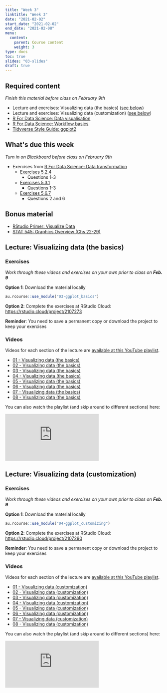```yaml
---
title: "Week 3"
linktitle: "Week 3"
date: "2021-02-02"
start_date: "2021-02-02"
end_date: "2021-02-08"
menu:
  content:
    parent: Course content
    weight: 3
type: docs
toc: true
slides: "03-slides"
draft: true
---
```





## Required content

*Finish this material before class on February 9th*

- <i class="fab fa-youtube"></i> Lecture and exercises: Visualizing data (the basics) ([see below](#lecture-visualizing-data-the-basics))
- <i class="fab fa-youtube"></i> Lecture and exercises: Visualizing data (customization) ([see below](#lecture-visualizing-data-customization))
- <i class="fas fa-book"></i> [R For Data Science: Data visualisation](https://r4ds.had.co.nz/data-visualisation.html)
- <i class="fas fa-book"></i> [R For Data Science: Workflow basics](https://r4ds.had.co.nz/workflow-basics.html)
- <i class="fas fa-book"></i> [Tidyverse Style Guide: ggplot2](https://style.tidyverse.org/ggplot2.html)

## What's due this week

*Turn in on Blackboard before class on February 9th*

- <i class="fas fa-desktop"></i>  Exercises from [R For Data Science: Data transformation](https://r4ds.had.co.nz/transform.html)
  - [Exercises 5.2.4](https://r4ds.had.co.nz/transform.html#exercises-8)
    - Questions 1-3
  - [Exercises 5.3.1](https://r4ds.had.co.nz/transform.html#exercises-9)
    - Questions 1-3
  - [Exercises 5.6.7](https://r4ds.had.co.nz/transform.html#exercises-9)
    - Questions 2 and 6
    
## Bonus material
- <i class="fas fa-external-link-square-alt"></i> [RStudio Primer: Visualize Data](https://rstudio.cloud/learn/primers/3)
- <i class="fas fa-external-link-square-alt"></i> [STAT 545: Graphics Overview (Chs 22-29)](https://stat545.com/graphics-overview.html)

## Lecture: Visualizing data (the basics) 

### Exercises

*Work through these videos and exercises on your own prior to class on **Feb. 9***

<i class="fas fa-desktop"></i> **Option 1**: Download the material locally


```r
au.rcourse::use_module("03-ggplot_basics")
```

<i class="fas fa-cloud"></i> **Option 2**: Complete the exercises at RStudio Cloud: https://rstudio.cloud/project/2107273

**Reminder**: You need to save a permanent copy or download the project to keep your exercises

### Videos

Videos for each section of the lecture are [available at this YouTube playlist](https://www.youtube.com/playlist?list=PLYCuG6HXKxjQAJ3PzfKoycbbis6Z6t9iE).

- [01 - Visualizing data (the basics)](https://www.youtube.com/watch?v=B1a_AnogAuE&list=PLYCuG6HXKxjQAJ3PzfKoycbbis6Z6t9iE)
- [02 - Visualizing data (the basics)](https://www.youtube.com/watch?v=rewqX8KfxRg&list=PLYCuG6HXKxjQAJ3PzfKoycbbis6Z6t9iE)
- [03 - Visualizing data (the basics)](https://www.youtube.com/watch?v=QyOJ9sSbm38&list=PLYCuG6HXKxjQAJ3PzfKoycbbis6Z6t9iE)
- [04 - Visualizing data (the basics)](https://www.youtube.com/watch?v=SGwItNK-fM4&list=PLYCuG6HXKxjQAJ3PzfKoycbbis6Z6t9iE)
- [05 - Visualizing data (the basics)](https://www.youtube.com/watch?v=XAx6jDiTZJk&list=PLYCuG6HXKxjQAJ3PzfKoycbbis6Z6t9iE)
- [06 - Visualizing data (the basics)](https://www.youtube.com/watch?v=K_fDSRoYieU&list=PLYCuG6HXKxjQAJ3PzfKoycbbis6Z6t9iE)
- [07 - Visualizing data (the basics)](https://www.youtube.com/watch?v=U_e24jJwPnY&list=PLYCuG6HXKxjQAJ3PzfKoycbbis6Z6t9iE)
- [08 - Visualizing data (the basics)](https://www.youtube.com/watch?v=ThsrrJQerLI&list=PLYCuG6HXKxjQAJ3PzfKoycbbis6Z6t9iE)

You can also watch the playlist (and skip around to different sections) here:

<div class="embed-responsive embed-responsive-16by9">
<iframe class="embed-responsive-item" src="https://www.youtube.com/embed/videoseries?list=PLYCuG6HXKxjQAJ3PzfKoycbbis6Z6t9iE" frameborder="0" allow="accelerometer; autoplay; encrypted-media; gyroscope; picture-in-picture" allowfullscreen></iframe>
</div>


## Lecture: Visualizing data (customization) 

### Exercises

*Work through these videos and exercises on your own prior to class on **Feb. 9***

<i class="fas fa-desktop"></i> **Option 1**: Download the material locally


```r
au.rcourse::use_module("04-ggplot_customizing")
```

<i class="fas fa-cloud"></i> **Option 2**: Complete the exercises at RStudio Cloud: https://rstudio.cloud/project/2107290

**Reminder**: You need to save a permanent copy or download the project to keep your exercises

### Videos

Videos for each section of the lecture are [available at this YouTube playlist](https://www.youtube.com/playlist?list=PLYCuG6HXKxjQAJ3PzfKoycbbis6Z6t9iE).

- [01 - Visualizing data (customization)](https://www.youtube.com/watch?v=B1a_AnogAuE&list=PLYCuG6HXKxjQAJ3PzfKoycbbis6Z6t9iE)
- [02 - Visualizing data (customization)](https://www.youtube.com/watch?v=rewqX8KfxRg&list=PLYCuG6HXKxjQAJ3PzfKoycbbis6Z6t9iE)
- [03 - Visualizing data (customization)](https://www.youtube.com/watch?v=QyOJ9sSbm38&list=PLYCuG6HXKxjQAJ3PzfKoycbbis6Z6t9iE)
- [04 - Visualizing data (customization)](https://www.youtube.com/watch?v=SGwItNK-fM4&list=PLYCuG6HXKxjQAJ3PzfKoycbbis6Z6t9iE)
- [05 - Visualizing data (customization)](https://www.youtube.com/watch?v=XAx6jDiTZJk&list=PLYCuG6HXKxjQAJ3PzfKoycbbis6Z6t9iE)
- [06 - Visualizing data (customization)](https://www.youtube.com/watch?v=K_fDSRoYieU&list=PLYCuG6HXKxjQAJ3PzfKoycbbis6Z6t9iE)
- [07 - Visualizing data (customization)](https://www.youtube.com/watch?v=U_e24jJwPnY&list=PLYCuG6HXKxjQAJ3PzfKoycbbis6Z6t9iE)
- [08 - Visualizing data (customization)](https://www.youtube.com/watch?v=ThsrrJQerLI&list=PLYCuG6HXKxjQAJ3PzfKoycbbis6Z6t9iE)

You can also watch the playlist (and skip around to different sections) here:

<div class="embed-responsive embed-responsive-16by9">
<iframe class="embed-responsive-item" src="https://www.youtube.com/embed/videoseries?list=PLYCuG6HXKxjQAJ3PzfKoycbbis6Z6t9iE" frameborder="0" allow="accelerometer; autoplay; encrypted-media; gyroscope; picture-in-picture" allowfullscreen></iframe>
</div>
